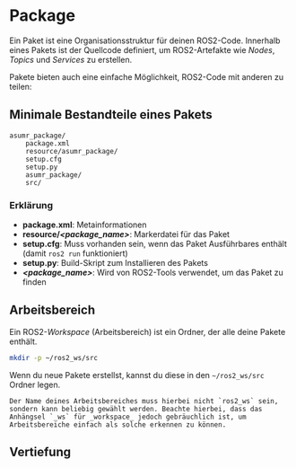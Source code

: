# Package

Ein Paket ist eine Organisationsstruktur für deinen ROS2-Code. Innerhalb eines Pakets ist der Quellcode definiert, um ROS2-Artefakte wie _Nodes_, _Topics_ und _Services_ zu erstellen.

Pakete bieten auch eine einfache Möglichkeit, ROS2-Code mit anderen zu teilen:

## Minimale Bestandteile eines Pakets

```text
asumr_package/
    package.xml
    resource/asumr_package/
    setup.cfg
    setup.py
    asumr_package/
    src/
```

### Erklärung

- **package.xml**: Metainformationen 
- **resource/_<package_name>_**: Markerdatei für das Paket
- **setup.cfg**: Muss vorhanden sein, wenn das Paket Ausführbares enthält (damit `ros2 run` funktioniert)
- **setup.py**: Build-Skript zum Installieren des Pakets
- **_<package_name>_**: Wird von ROS2-Tools verwendet, um das Paket zu finden

## Arbeitsbereich

Ein ROS2-_Workspace_ (Arbeitsbereich) ist ein Ordner, der alle deine Pakete enthält.

```bash
mkdir -p ~/ros2_ws/src
```

Wenn du neue Pakete erstellst, kannst du diese in den `~/ros2_ws/src` Ordner legen.

```{note}
Der Name deines Arbeitsbereiches muss hierbei nicht `ros2_ws` sein, sondern kann beliebig gewählt werden. Beachte hierbei, dass das Anhängsel `_ws` für _workspace_ jedoch gebräuchlich ist, um Arbeitsbereiche einfach als solche erkennen zu können.
```

## Vertiefung

```{tableofcontents}
```
